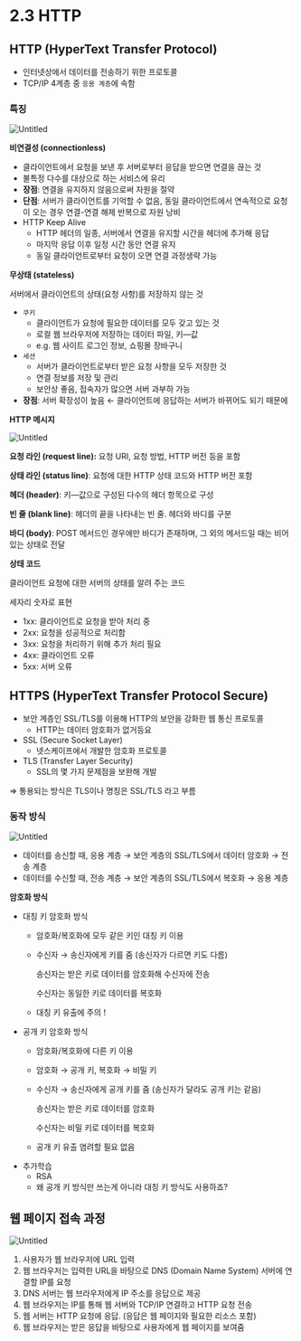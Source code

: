# 2.3 HTTP

## HTTP (HyperText Transfer Protocol)

- 인터넷상에서 데이터를 전송하기 위한 프로토콜
- TCP/IP 4계층 중 `응용 계층`에 속함

### 특징

![Untitled](https://prod-files-secure.s3.us-west-2.amazonaws.com/d4809f18-a915-4e30-8b11-8f015eacff00/6493e355-daa0-4604-9746-56dad814debe/Untitled.png)

**비연결성 (connectionless)**

- 클라이언트에서 요청을 보낸 후 서버로부터 응답을 받으면 연결을 끊는 것
- 불특정 다수를 대상으로 하는 서비스에 유리
- **장점**: 연결을 유지하지 않음으로써 자원을 절약
- **단점**: 서버가 클라이언트를 기억할 수 없음, 동일 클라이언트에서 연속적으로 요청이 오는 경우 연결-연결 해제 반복으로 자원 낭비
- HTTP Keep Alive
    - HTTP 헤더의 일종, 서버에서 연결을 유지할 시간을 헤더에 추가해 응답
    - 마지막 응답 이후 일정 시간 동안 연결 유지
    - 동일 클라이언트로부터 요청이 오면 연결 과정생략 가능

**무상태 (stateless)**

서버에서 클라이언트의 상태(요청 사항)를 저장하지 않는 것

- `쿠키`
    - 클라이언트가 요청에 필요한 데이터를 모두 갖고 있는 것
    - 로컬 웹 브라우저에 저장하는 데이터 파일, 키—값
    - e.g. 웹 사이트 로그인 정보, 쇼핑몰 장바구니
- `세션`
    - 서버가 클라이언트로부터 받은 요청 사항을 모두 저장한 것
    - 연결 정보를 저장 및 관리
    - 보안상 좋음, 접속자가 많으면 서버 과부하 가능
- **장점**: 서버 확장성이 높음 ← 클라이언트에 응답하는 서버가 바뀌어도 되기 때문에

**HTTP 메시지**

![Untitled](https://prod-files-secure.s3.us-west-2.amazonaws.com/d4809f18-a915-4e30-8b11-8f015eacff00/0b6d35f6-228f-464e-94f9-2983d57428e9/Untitled.png)

**요청 라인 (request line):** 요청 URI, 요청 방법, HTTP 버전 등을 포함

**상태 라인 (status line)**: 요청에 대한 HTTP 상태 코드와 HTTP 버전 포함

**헤더 (header)**: 키—값으로 구성된 다수의 헤더 항목으로 구성

**빈 줄 (blank line)**: 헤더의 끝을 나타내는 빈 줄. 헤더와 바디를 구분

**바디 (body)**: POST 메서드인 경우에만 바디가 존재하며, 그 외의 메서드일 때는 비어 있는 상태로 전달

**상태 코드**

클라이언트 요청에 대한 서버의 상태를 알려 주는 코드

세자리 숫자로 표현

- 1xx: 클라이언트로 요청을 받아 처리 중
- 2xx: 요청을 성공적으로 처리함
- 3xx: 요청을 처리하기 위해 추가 처리 필요
- 4xx: 클라이언트 오류
- 5xx: 서버 오류

## HTTPS (HyperText Transfer Protocol Secure)

- 보안 계층인 SSL/TLS를 이용해 HTTP의 보안을 강화한 웹 통신 프로토콜
    - HTTP는 데이터 암호화가 없거등요
- SSL (Secure Socket Layer)
    - 넷스케이프에서 개발한 암호화 프로토콜
- TLS (Transfer Layer Security)
    - SSL의 몇 가지 문제점을 보완해 개발

⇒ 통용되는 방식은 TLS이나 명칭은 SSL/TLS 라고 부름

### 동작 방식

![Untitled](https://prod-files-secure.s3.us-west-2.amazonaws.com/d4809f18-a915-4e30-8b11-8f015eacff00/36e4e3d9-d5b6-4b23-900b-dc22b80e7966/Untitled.png)

- 데이터를 송신할 때, 
응용 계층 → 보안 계층의 SSL/TLS에서 데이터 암호화 → 전송 계층
- 데이터를 수신할 때, 
전송 계층 → 보안 계층의 SSL/TLS에서 복호화 → 응용 계층

**암호화 방식**

- 대칭 키 암호화 방식
    - 암호화/복호화에 모두 같은 키인 대칭 키 이용
    - 수신자 → 송신자에게 키를 줌 (송신자가 다르면 키도 다름)
        
        송신자는 받은 키로 데이터를 암호화해 수신자에 전송
        
        수신자는 동일한 키로 데이터를 복호화
        
    - 대칭 키 유출에 주의 !
- 공개 키 암호화 방식
    - 암호화/복호화에 다른 키 이용
    - 암호화 → 공개 키, 복호화 → 비밀 키
    - 수신자 → 송신자에게 공개 키를 줌 (송신자가 달라도 공개 키는 같음)
        
        송신자는 받은 키로 데이터를 암호화
        
        수신자는 비밀 키로 데이터를 복호화
        
    - 공개 키 유출 염려할 필요 없음
- 추가학습
    - RSA
    - 왜 공개 키 방식만 쓰는게 아니라 대칭 키 방식도 사용하죠?

## 웹 페이지 접속 과정

![Untitled](https://prod-files-secure.s3.us-west-2.amazonaws.com/d4809f18-a915-4e30-8b11-8f015eacff00/92648aca-061b-4283-92a7-b2304e8c9079/Untitled.png)

1. 사용자가 웹 브라우저에 URL 입력
2. 웹 브라우저는 입력한 URL을 바탕으로 DNS (Domain Name System) 서버에 
연결할 IP를 요청
3. DNS 서버는 웹 브라우저에게 IP 주소를 응답으로 제공
4. 웹 브라우저는 IP를 통해 웹 서버와 TCP/IP 연결하고 HTTP 요청 전송
5. 웹 서버는 HTTP 요청에 응답. (응답은 웹 페이지와 필요한 리소스 포함)
6. 웹 브라우저는 받은 응답을 바탕으로 사용자에게 웹 페이지를 보여줌